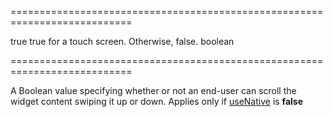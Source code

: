 <!--**
/*-------------------------------------------
    Auto-generated file. Do not modify.
-------------------------------------------

**-->
===========================================================================
<!--default-->true<!--/default-->
<!--custom_default_for_desktop-->true for a touch screen. Otherwise, false.<!--/custom_default_for_desktop-->
<!--type-->boolean<!--/type-->
===========================================================================

<!--shortDescription-->
A Boolean value specifying whether or not an end-user can scroll the widget content swiping it up or down. Applies only if [useNative]({basewidgetpath}/Configuration/#useNative) is **false**
<!--/shortDescription-->

<!--fullDescription-->

<!--/fullDescription-->